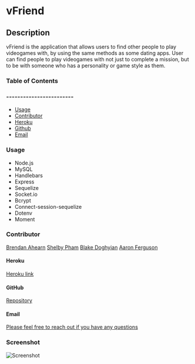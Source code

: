 # vFriend

## Description 
 vFriend is the application that allows users to find other people to play videogames with, by using the same methods as some dating apps. User can find people to play videogames with not just to complete a mission, but to be with someone who has a personality or game style as them.


### Table of Contents
### ------------------------
  * [Usage](#usage)
  * [Contributor](#contributor)
  * [Heroku](#testing)
  * [Github](#github)
  * [Email](#email)
  

### Usage 
  * Node.js
  * MySQL
  * Handlebars
  * Express
  * Sequelize
  * Socket.io
  * Bcrypt
  * Connect-session-sequelize
  * Dotenv
  * Moment

### Contributor
 [Brendan Ahearn](https://github.com/Arcanaut)
 [Shelby Pham](https://github.com/ncp9988)
 [Blake Doghyian](https://github.com/Blakedoghyian)
 [Aaron Ferguson](https://github.com/Optical23)

#### Heroku
  [Heroku link](https://peaceful-river-67746.herokuapp.com/)

#### GitHub
  [Repository](https://github.com/Arcanaut/Group-Project-2.git)

#### Email
  <a href="mailto:"> Please feel free to reach out if you have any questions</a>

### Screenshot
  ![Screenshot](/Users/chaupham/Desktop/abc/Group-Project-2/public/images/screenshot.png)
  

  




